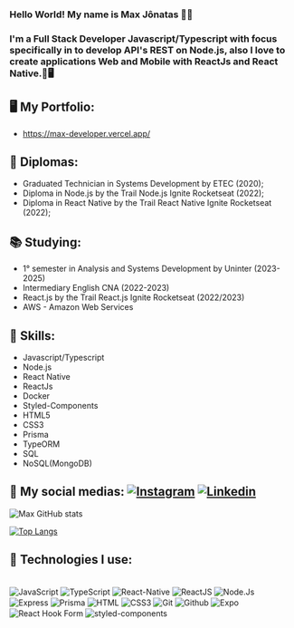 ### Hello World! My name is Max Jônatas 👋🤖
### I'm a Full Stack Developer Javascript/Typescript with focus specifically in to develop API's REST on Node.js, also I love to create applications Web and Mobile with ReactJs and React Native.📱🖥️

## 🖥️ My Portfolio:
   * https://max-developer.vercel.app/

## 📜 Diplomas:

* Graduated Technician in Systems Development by ETEC (2020);
* Diploma in Node.js by the Trail Node.js Ignite Rocketseat (2022);
* Diploma in React Native by the Trail React Native Ignite Rocketseat (2022);

## 📚 Studying:
* 1° semester in Analysis and Systems Development by Uninter (2023-2025)
* Intermediary English CNA (2022-2023)
* React.js by the Trail React.js Ignite Rocketseat (2022/2023)
* AWS - Amazon Web Services

## 🧠 Skills:
* Javascript/Typescript
* Node.js
* React Native
* ReactJs
* Docker
* Styled-Components
* HTML5
* CSS3
* Prisma
* TypeORM
* SQL
* NoSQL(MongoDB)

## 📱 My social medias:  [![Instagram](https://img.shields.io/badge/Instagram-E4405F?style=for-the-badge&logo=instagram&logoColor=white)](https://www.instagram.com/max.jonatas/) [![Linkedin](https://img.shields.io/badge/Linkedin-0ea5e9?style=for-the-badge&logo=Linkedin&logoColor=white)](https://www.linkedin.com/in/max-jonatas)


![Max GitHub stats](https://github-readme-stats.vercel.app/api?username=MaxiiXx23&show_icons=true&theme=midnight-purple)

[![Top Langs](https://github-readme-stats.vercel.app/api/top-langs/?username=MaxiiXx23)](https://github.com/anuraghazra/github-readme-stats)

## 🚀 Technologies I use:
<div style="display: inline_block"> <br/>
    <img align="center" alt="JavaScript" src="https://img.shields.io/badge/JavaScript-F7DF1E?style=for-the-badge&logo=javascript&logoColor=black" />
    <img align="center" alt="TypeScript" src="https://img.shields.io/badge/TypeScript-007ACC?style=for-the-badge&logo=typescript&logoColor=white" />
    <img align="center" alt="React-Native" src="https://img.shields.io/badge/React_Native-20232A?style=for-the-badge&logo=react&logoColor=61DAFB" />
    <img align="center" alt="ReactJS" src="https://img.shields.io/badge/React.js-20232A?style=for-the-badge&logo=react&logoColor=61DAFB" />
    <img align="center" alt="Node.Js" src="https://img.shields.io/badge/Node.js-43853D?style=for-the-badge&logo=node.js&logoColor=white" />
    <img align="center" alt="Express" src="https://img.shields.io/badge/Express-404D59?style=for-the-badge&logo=express" />
    <img align="center" alt="Prisma" src="https://img.shields.io/badge/Prisma-0f766e?style=for-the-badge&logo=prisma&logoColor=white" />
    <img align="center" alt="HTML" src="https://img.shields.io/badge/HTML5-E34F26?style=for-the-badge&logo=html5&logoColor=white" />
    <img align="center" alt="CSS3" src="https://img.shields.io/badge/CSS3-1572B6?style=for-the-badge&logo=css3&logoColor=white" />
    <img align="center" alt="Git" src="https://img.shields.io/badge/Git-dc2626?style=for-the-badge&logo=Git&logoColor=white" />
    <img align="center" alt="Github" src="https://img.shields.io/badge/GitHub-000?style=for-the-badge&logo=Github&logoColor=white" />
    <img align="center" alt="Expo" src="https://img.shields.io/badge/Expo-cbd5e1?style=for-the-badge&logo=Expo&logoColor=black" />
    <img align="center" alt="React Hook Form" src="https://img.shields.io/badge/react%20hook%20form-db2777?style=for-the-badge&logo=react-hook-form&logoColor=white" />
    <img align="center" alt="styled-components" src="https://img.shields.io/badge/Styled%20Components-fb7185?style=for-the-badge&logo=styled-components&logoColor=white" />
</div><br/>
